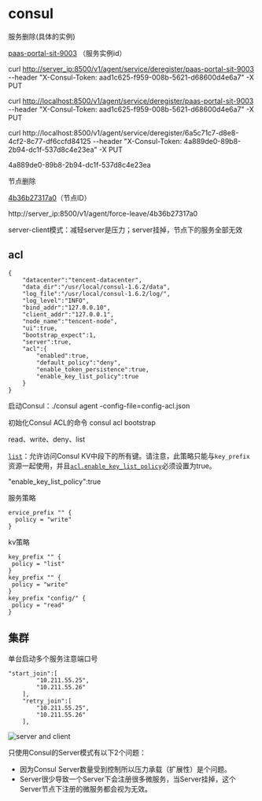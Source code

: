 # consul

服务删除(具体的实例)

[paas-portal-sit-9003](https://blog.csdn.net/v1/agent/service/deregister/paas-portal-sit-9003) （服务实例id）

curl [http://server_ip:8500/v1/agent/service/deregister/paas-portal-sit-9003](https://blog.csdn.net/v1/agent/service/deregister/paas-portal-sit-9003) --header "X-Consul-Token: aad1c625-f959-008b-5621-d68600d4e6a7" -X PUT

curl [http://localhost:8500/v1/agent/service/deregister/paas-portal-sit-9003](https://blog.csdn.net/v1/agent/service/deregister/paas-portal-sit-9003) --header "X-Consul-Token: aad1c625-f959-008b-5621-d68600d4e6a7" -X PUT

curl http://localhost:8500/v1/agent/service/deregister/6a5c71c7-d8e8-4cf2-8c77-df6ccfd84125 --header "X-Consul-Token: 4a889de0-89b8-2b94-dc1f-537d8c4e23ea" -X PUT



4a889de0-89b8-2b94-dc1f-537d8c4e23ea

节点删除

[4b36b27317a0](https://blog.csdn.net/v1/agent/force-leave/4b36b27317a0)（节点ID）

http://server_ip:8500/v1/agent/force-leave/4b36b27317a0



server-client模式：减轻server是压力；server挂掉，节点下的服务全部无效



## acl

~~~
{
    "datacenter":"tencent-datacenter",
    "data_dir":"/usr/local/consul-1.6.2/data",
    "log_file":"/usr/local/consul-1.6.2/log/",
    "log_level":"INFO",
    "bind_addr":"127.0.0.10",
    "client_addr":"127.0.0.1",
    "node_name":"tencent-node",
    "ui":true,
    "bootstrap_expect":1,
    "server":true,
    "acl":{
        "enabled":true,
        "default_policy":"deny",
        "enable_token_persistence":true,
        "enable_key_list_policy":true
    }
}
~~~

启动Consul：./consul agent -config-file=config-acl.json

初始化Consul ACL的命令 consul acl bootstrap

read、write、deny、list

[`list`](https://www.consul.io/docs/acl/acl-rules.html#list)：允许访问Consul KV中段下的所有键。请注意，此策略只能与`key_prefix`资源一起使用，并且[`acl.enable_key_list_policy`](https://www.consul.io/docs/agent/options.html#acl_enable_key_list)必须设置为true。

"enable_key_list_policy":true

服务策略

~~~
ervice_prefix "" {
  policy = "write"
}
~~~

kv策略

~~~
key_prefix "" {
 policy = "list"
}
key_prefix "" {
 policy = "write"
}
key_prefix "config/" {
 policy = "read"
}
~~~





## 集群

单台启动多个服务注意端口号

~~~
"start_join":[
        "10.211.55.25",
        "10.211.55.26"
    ],
    "retry_join":[
        "10.211.55.25",
        "10.211.55.26"
    ],
~~~



![server and client](http://static.bluersw.com/images/spring-cloud-consul-client-25.png)

只使用Consul的Server模式有以下2个问题：

- 因为Consul Server数量受到控制所以压力承载（扩展性）是个问题。
- Server很少导致一个Server下会注册很多微服务，当Server挂掉，这个Server节点下注册的微服务都会视为无效。



































